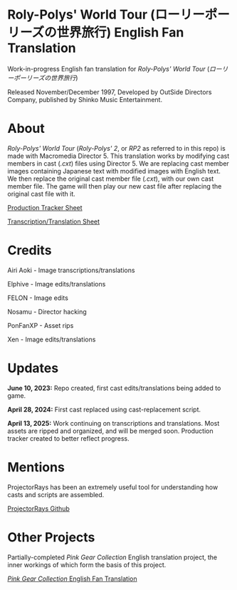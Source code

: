
# Roly-Polys' World Tour (ローリーポーリーズの世界旅行) English Fan Translation

Work-in-progress English fan translation for *Roly-Polys' World Tour* (*ローリーポーリーズの世界旅行*)

Released November/December 1997, Developed by OutSide Directors Company, published by Shinko Music Entertainment.


# About

*Roly-Polys' World Tour* (*Roly-Polys' 2*, or *RP2* as referred to in this repo) is made with Macromedia Director 5. This translation works by modifying cast members in cast (*.cxt*) files using Director 5. We are replacing cast member images containing Japanese text with modified images with English text. We then replace the original cast member file (*.cxt*), with our own cast member file. The game will then play our new cast file after replacing the original cast file with it.

[Production Tracker Sheet](https://docs.google.com/spreadsheets/d/1rDUvVNyJFY7sBMd5NChTiR--YQn5wpvBL3TT5icy7fo/edit?gid=0#gid=0)

[Transcription/Translation Sheet](https://docs.google.com/spreadsheets/d/1LVw6JMmbqKxBNHAnv01bJK0ayG0PveAyvIzHAf6O7-U/edit?gid=0#gid=0)

# Credits

Airi Aoki - Image transcriptions/translations

Elphive - Image edits/translations

FELON - Image edits

Nosamu - Director hacking

PonFanXP - Asset rips

Xen - Image edits/translations


# Updates

**June 10, 2023:** Repo created, first cast edits/translations being added to game.

**April 28, 2024:** First cast replaced using cast-replacement script.

**April 13, 2025:** Work continuing on transcriptions and translations. Most assets are ripped and organized, and will be merged soon. Production tracker created to better reflect progress.

# Mentions

ProjectorRays has been an extremely useful tool for understanding how casts and scripts are assembled.

[ProjectorRays Github](https://github.com/ProjectorRays/ProjectorRays)


# Other Projects

Partially-completed *Pink Gear Collection* English translation project, the inner workings of which form the basis of this project.

[*Pink Gear Collection* English Fan Translation](https://github.com/iqueso/pink-gear-fan-translation-eng)
